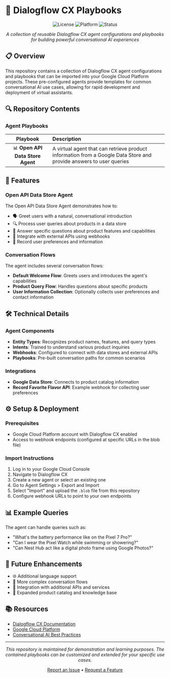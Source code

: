 # 🤖 Dialogflow CX Playbooks

<div align="center">
  
![License](https://img.shields.io/badge/license-MIT-blue)
![Platform](https://img.shields.io/badge/platform-Google%20Cloud-4285F4)
![Status](https://img.shields.io/badge/status-active-success)

*A collection of reusable Dialogflow CX agent configurations and playbooks for building powerful conversational AI experiences*

</div>

## 📋 Overview

This repository contains a collection of Dialogflow CX agent configurations and playbooks that can be imported into your Google Cloud Platform projects. These pre-configured agents provide templates for common conversational AI use cases, allowing for rapid development and deployment of virtual assistants.

## 🔍 Repository Contents

### Agent Playbooks

| Playbook | Description |
|:-------:|:------------|
| 📊 **Open API Data Store Agent** | A virtual agent that can retrieve product information from a Google Data Store and provide answers to user queries |

## 🌟 Features

### Open API Data Store Agent

The Open API Data Store Agent demonstrates how to:

- 🗣️ Greet users with a natural, conversational introduction
- 🔍 Process user queries about products in a data store
- 📱 Answer specific questions about product features and capabilities
- 🔄 Integrate with external APIs using webhooks
- 📝 Record user preferences and information

### Conversation Flows

The agent includes several conversation flows:

- **Default Welcome Flow**: Greets users and introduces the agent's capabilities
- **Product Query Flow**: Handles questions about specific products
- **User Information Collection**: Optionally collects user preferences and contact information

## 🛠️ Technical Details

### Agent Components

- **Entity Types**: Recognizes product names, features, and query types
- **Intents**: Trained to understand various product inquiries
- **Webhooks**: Configured to connect with data stores and external APIs
- **Playbooks**: Pre-built conversation paths for common scenarios

### Integrations

- **Google Data Store**: Connects to product catalog information
- **Record Favorite Flavor API**: Example webhook for collecting user preferences

## ⚙️ Setup & Deployment

### Prerequisites

- Google Cloud Platform account with Dialogflow CX enabled
- Access to webhook endpoints (configured at specific URLs in the blob file)

### Import Instructions

1. Log in to your Google Cloud Console
2. Navigate to Dialogflow CX
3. Create a new agent or select an existing one
4. Go to Agent Settings > Export and Import
5. Select "Import" and upload the `.blob` file from this repository
6. Configure webhook URLs to point to your own endpoints

## 📊 Example Queries

The agent can handle queries such as:

- "What's the battery performance like on the Pixel 7 Pro?"
- "Can I wear the Pixel Watch while swimming or showering?"
- "Can Nest Hub act like a digital photo frame using Google Photos?"

## 🔮 Future Enhancements

- 🌐 Additional language support
- 🔄 More complex conversation flows
- 🧩 Integration with additional APIs and services
- 📱 Expanded product catalog and knowledge base

## 📚 Resources

- [Dialogflow CX Documentation](https://cloud.google.com/dialogflow/cx/docs)
- [Google Cloud Platform](https://cloud.google.com/)
- [Conversational AI Best Practices](https://cloud.google.com/dialogflow/cx/docs/concept/best-practices)

---

<div align="center">

*This repository is maintained for demonstration and learning purposes. The contained playbooks can be customized and extended for your specific use cases.*

[Report an Issue](https://github.com/Wiikay/Playbooks/issues) • [Request a Feature](https://github.com/Wiikay/Playbooks/issues)

</div>